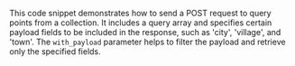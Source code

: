 This code snippet demonstrates how to send a POST request to query points from a collection. It includes a query array and specifies certain payload fields to be included in the response, such as 'city', 'village', and 'town'. The `with_payload` parameter helps to filter the payload and retrieve only the specified fields.